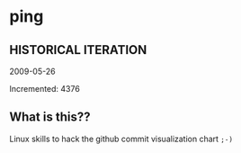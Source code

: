 # ping

## HISTORICAL ITERATION
2009-05-26

Incremented: 4376

## What is this?? 
Linux skills to hack the github commit visualization chart `;-)`
